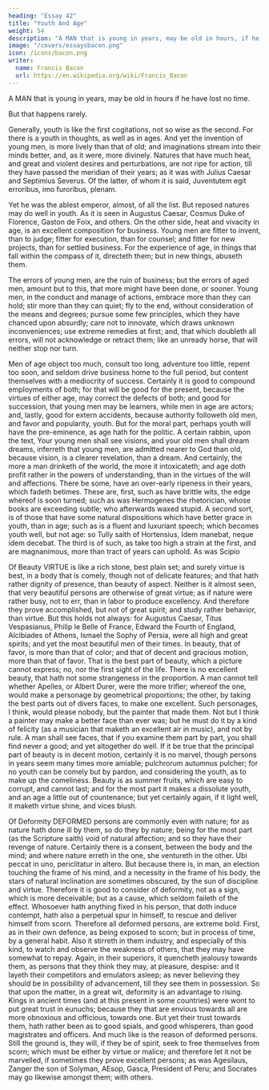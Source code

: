 ```yaml
---
heading: "Essay 42"
title: "Youth And Age"
weight: 54
description: "A MAN that is young in years, may be old in hours, if he have lost no time"
image: "/covers/essaysbacon.png"
icon: /icons/bacon.png
writer:
  name: Francis Bacon
  url: https://en.wikipedia.org/wiki/Francis_Bacon
---
```





A MAN that is young in years, may be old in hours if he have lost no time. 

But that happens rarely. 

Generally, youth is like the first cogitations, not so wise as the second. For there is a youth in thoughts, as well as in ages. And yet the invention of young men, is more lively than that of old; and imaginations stream into their minds better, and, as it were, more divinely. Natures that have much heat, and great and violent desires and perturbations, are not ripe for action, till they have passed the meridian of their years; as it was with Julius Caesar and Septimius Severus. Of the latter, of whom it is said, Juventutem egit erroribus, imo furoribus, plenam.

Yet he was the ablest emperor, almost, of all the list. But reposed natures may do well in youth. As it is seen in Augustus Caesar, Cosmus Duke of Florence, Gaston de Foix, and others. On the other side, heat and vivacity in age, is an excellent composition for business. Young men are fitter to invent, than to judge; fitter for execution, than for counsel; and fitter for new projects, than for settled business. For the experience of age, in things that fall within the compass of it, directeth them; but in new things, abuseth them.

The errors of young men, are the ruin of business; but the errors of aged men, amount but to this, that more might have been done, or sooner. Young men, in the conduct and manage of actions, embrace more than they can hold; stir more than they can quiet; fly to the end, without consideration of the means and degrees; pursue some few principles, which they have chanced upon absurdly; care not to innovate, which draws unknown inconveniences; use extreme remedies at first; and, that which doubleth all errors, will not acknowledge or retract them; like an unready horse, that will neither stop nor turn.

Men of age object too much, consult too long, adventure too little, repent too soon, and seldom drive business home to the full period, but content themselves with a mediocrity of success. Certainly it is good to compound employments of both; for that will be good for the present, because the virtues of either age, may correct the defects of both; and good for succession, that young men may be learners, while men in age are actors; and, lastly, good for extern accidents, because authority followeth old men, and favor and popularity, youth. But for the moral part, perhaps youth will have the pre-eminence, as age hath for the politic. A certain rabbin, upon the text, Your young men shall see visions, and your old men shall dream dreams, inferreth that young men, are admitted nearer to God than old, because vision, is a clearer revelation, than a dream. And certainly, the more a man drinketh of the world, the more it intoxicateth; and age doth profit rather in the powers of understanding, than in the virtues of the will and affections. There be some, have an over-early ripeness in their years, which fadeth betimes. These are, first, such as have brittle wits, the edge whereof is soon turned; such as was Hermogenes the rhetorician, whose books are exceeding subtle; who afterwards waxed stupid. A second sort, is of those that have some natural dispositions which have better grace in youth, than in age; such as is a fluent and luxuriant speech; which becomes youth well, but not age: so Tully saith of Hortensius, Idem manebat, neque idem decebat. The third is of such, as take too high a strain at the first, and are magnanimous, more than tract of years can uphold. As was Scipio 




Of Beauty
VIRTUE is like a rich stone, best plain set; and surely virtue is best, in a body that is comely, though not of delicate features; and that hath rather dignity of presence, than beauty of aspect. Neither is it almost seen, that very beautiful persons are otherwise of great virtue; as if nature were rather busy, not to err, than in labor to produce excellency. And therefore they prove accomplished, but not of great spirit; and study rather behavior, than virtue. But this holds not always: for Augustus Caesar, Titus Vespasianus, Philip le Belle of France, Edward the Fourth of England, Alcibiades of Athens, Ismael the Sophy of Persia, were all high and great spirits; and yet the most beautiful men of their times. In beauty, that of favor, is more than that of color; and that of decent and gracious motion, more than that of favor. That is the best part of beauty, which a picture cannot express; no, nor the first sight of the life. There is no excellent beauty, that hath not some strangeness in the proportion. A man cannot tell whether Apelles, or Albert Durer, were the more trifler; whereof the one, would make a personage by geometrical proportions; the other, by taking the best parts out of divers faces, to make one excellent. Such personages, I think, would please nobody, but the painter that made them. Not but I think a painter may make a better face than ever was; but he must do it by a kind of felicity (as a musician that maketh an excellent air in music), and not by rule. A man shall see faces, that if you examine them part by part, you shall find never a good; and yet altogether do well. If it be true that the principal part of beauty is in decent motion, certainly it is no marvel, though persons in years seem many times more amiable; pulchrorum autumnus pulcher; for no youth can be comely but by pardon, and considering the youth, as to make up the comeliness. Beauty is as summer fruits, which are easy to corrupt, and cannot last; and for the most part it makes a dissolute youth, and an age a little out of countenance; but yet certainly again, if it light well, it maketh virtue shine, and vices blush.




Of Deformity
DEFORMED persons are commonly even with nature; for as nature hath done ill by them, so do they by nature; being for the most part (as the Scripture saith) void of natural affection; and so they have their revenge of nature. Certainly there is a consent, between the body and the mind; and where nature erreth in the one, she ventureth in the other. Ubi peccat in uno, periclitatur in altero. But because there is, in man, an election touching the frame of his mind, and a necessity in the frame of his body, the stars of natural inclination are sometimes obscured, by the sun of discipline and virtue. Therefore it is good to consider of deformity, not as a sign, which is more deceivable; but as a cause, which seldom faileth of the effect. Whosoever hath anything fixed in his person, that doth induce contempt, hath also a perpetual spur in himself, to rescue and deliver himself from scorn. Therefore all deformed persons, are extreme bold. First, as in their own defence, as being exposed to scorn; but in process of time, by a general habit. Also it stirreth in them industry, and especially of this kind, to watch and observe the weakness of others, that they may have somewhat to repay. Again, in their superiors, it quencheth jealousy towards them, as persons that they think they may, at pleasure, despise: and it layeth their competitors and emulators asleep; as never believing they should be in possibility of advancement, till they see them in possession. So that upon the matter, in a great wit, deformity is an advantage to rising. Kings in ancient times (and at this present in some countries) were wont to put great trust in eunuchs; because they that are envious towards all are more obnoxious and officious, towards one. But yet their trust towards them, hath rather been as to good spials, and good whisperers, than good magistrates and officers. And much like is the reason of deformed persons. Still the ground is, they will, if they be of spirit, seek to free themselves from scorn; which must be either by virtue or malice; and therefore let it not be marvelled, if sometimes they prove excellent persons; as was Agesilaus, Zanger the son of Solyman, AEsop, Gasca, President of Peru; and Socrates may go likewise amongst them; with others.

